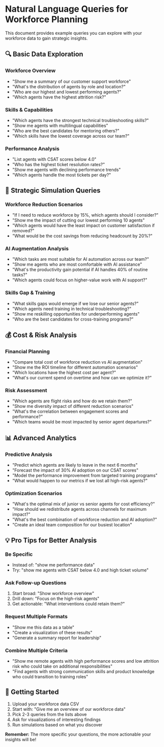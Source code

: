 # Natural Language Queries for Workforce Planning

This document provides example queries you can explore with your workforce data to gain strategic insights.

## 🔍 Basic Data Exploration

### Workforce Overview
- "Show me a summary of our customer support workforce"
- "What's the distribution of agents by role and location?"
- "Who are our highest and lowest performing agents?"
- "Which agents have the highest attrition risk?"

### Skills & Capabilities
- "Which agents have the strongest technical troubleshooting skills?"
- "Show me agents with multilingual capabilities"
- "Who are the best candidates for mentoring others?"
- "Which skills have the lowest coverage across our team?"

### Performance Analysis
- "List agents with CSAT scores below 4.0"
- "Who has the highest ticket resolution rates?"
- "Show me agents with declining performance trends"
- "Which agents handle the most tickets per day?"

## 🎯 Strategic Simulation Queries

### Workforce Reduction Scenarios
- "If I need to reduce workforce by 15%, which agents should I consider?"
- "Show me the impact of cutting our lowest performing 10 agents"
- "Which agents would have the least impact on customer satisfaction if removed?"
- "What would be the cost savings from reducing headcount by 20%?"

### AI Augmentation Analysis
- "Which tasks are most suitable for AI automation across our team?"
- "Show me agents who are most comfortable with AI assistance"
- "What's the productivity gain potential if AI handles 40% of routine tasks?"
- "Which agents could focus on higher-value work with AI support?"

### Skills Gap & Training
- "What skills gaps would emerge if we lose our senior agents?"
- "Which agents need training in technical troubleshooting?"
- "Show me reskilling opportunities for underperforming agents"
- "Who are the best candidates for cross-training programs?"

## 💰 Cost & Risk Analysis

### Financial Planning
- "Compare total cost of workforce reduction vs AI augmentation"
- "Show me the ROI timeline for different automation scenarios"
- "Which locations have the highest cost per agent?"
- "What's our current spend on overtime and how can we optimize it?"

### Risk Assessment
- "Which agents are flight risks and how do we retain them?"
- "Show me diversity impact of different reduction scenarios"
- "What's the correlation between engagement scores and performance?"
- "Which teams would be most impacted by senior agent departures?"

## 📊 Advanced Analytics

### Predictive Analysis
- "Predict which agents are likely to leave in the next 6 months"
- "Forecast the impact of 30% AI adoption on our CSAT scores"
- "Model the performance improvement from targeted training programs"
- "What would happen to our metrics if we lost all high-risk agents?"

### Optimization Scenarios
- "What's the optimal mix of junior vs senior agents for cost efficiency?"
- "How should we redistribute agents across channels for maximum impact?"
- "What's the best combination of workforce reduction and AI adoption?"
- "Create an ideal team composition for our busiest location"

## 💡 Pro Tips for Better Analysis

### Be Specific
- Instead of: "show me performance data"
- Try: "show me agents with CSAT below 4.0 and high ticket volume"

### Ask Follow-up Questions
1. Start broad: "Show workforce overview"
2. Drill down: "Focus on the high-risk agents"  
3. Get actionable: "What interventions could retain them?"

### Request Multiple Formats
- "Show me this data as a table"
- "Create a visualization of these results"
- "Generate a summary report for leadership"

### Combine Multiple Criteria
- "Show me remote agents with high performance scores and low attrition risk who could take on additional responsibilities"
- "Find agents with strong communication skills and product knowledge who could transition to training roles"

## 🎯 Getting Started

1. Upload your workforce data CSV
2. Start with: "Give me an overview of our workforce data"
3. Pick 2-3 queries from the lists above
4. Ask for visualizations of interesting findings
5. Run simulations based on what you discover

**Remember:** The more specific your questions, the more actionable your insights will be!
